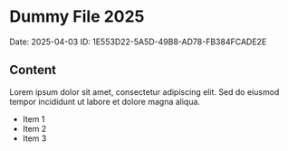 # Dummy File 2025

Date: 2025-04-03
ID: 1E553D22-5A5D-49B8-AD78-FB384FCADE2E

## Content

Lorem ipsum dolor sit amet, consectetur adipiscing elit.
Sed do eiusmod tempor incididunt ut labore et dolore magna aliqua.

* Item 1
* Item 2
* Item 3

